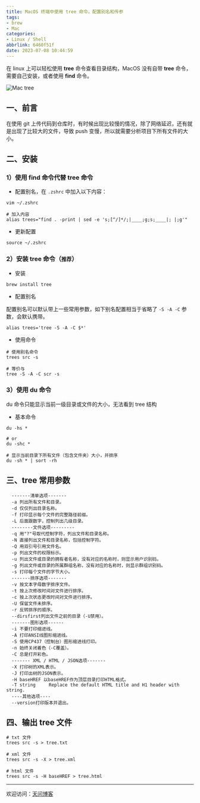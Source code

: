 ```yaml
---
title: MacOS 终端中使用 tree 命令，配置别名和传参
tags:
- brew
- Mac
categories:
- Linux / Shell
abbrlink: 6460f51f
date: 2023-07-08 10:44:59
---
```


在 linux 上可以轻松使用 **tree** 命令查看目录结构，MacOS 没有自带 **tree** 命令，需要自己安装，或者使用 **find** 命令。

![Mac tree](https://tiven.cn/static/img/img-shell-02-evtTjyGQiSI_3NqvVhdjy.jpg)

<!-- more -->

## 一、前言

在使用 git 上传代码到仓库时，有时候出现比较慢的情况，除了网络延迟，还有就是出现了比较大的文件，导致 push 变慢，所以就需要分析项目下所有文件的大小。

## 二、安装

### 1）使用 find 命令代替 tree 命令

* 配置别名，在 `.zshrc` 中加入以下内容：

```shell
vim ~/.zshrc

# 加入内容
alias trees="find . -print | sed -e 's;[^/]*/;|____;g;s;____|; |;g'"
```

* 更新配置

```shell
source ~/.zshrc
```

### 2）安装 tree 命令（`推荐`）

* 安装

```shell
brew install tree
```

* 配置别名

配置别名可以默认带上一些常用参数，如下别名配置相当于省略了 `-S -A -C` 参数，会默认携带。 

```shell
alias trees='tree -S -A -C $*'
```

* 使用命令

```shell
# 使用别名命令
trees src -s

# 等价与
tree -S -A -C scr -s
```

### 3）使用 du 命令

du 命令只能显示当前一级目录或文件的大小，无法看到 tree 结构

* 基本命令

```shell
du -hs *

# or
du -shc *

# 显示当前目录下所有文件（包含文件夹）大小，并排序
du -sh * | sort -rh
```

## 三、tree 常用参数

```text
  -------清单选项-------
  -a 列出所有文件和目录。
  -d 仅仅列出目录名称。
  -f 打印显示每个文件的完整路径前缀。
  -L 后面跟数字，控制列出几级目录。
  --------文件选项---------
  -q 用"?"号取代控制字符，列出文件和目录名称。
  -N 直接列出文件和目录名称，包括控制字符。
  -Q 用双引号引用文件名。
  -p 列出文件的权限标示。
  -u 列出文件或目录的拥有者名称，没有对应的名称时，则显示用户识别码。
  -g 列出文件或目录的所属群组名称，没有对应的名称时，则显示群组识别码。
  -s 打印每个文件的字节大小。
  -------排序选项-------
  -v 按文本字母数字排序文件。
  -t 按上次修改时间对文件进行排序。
  -c 按上次状态更改时间对文件进行排序。
  -U 保留文件未排序。
  -r 反转排序的顺序。
  --dirsfirst列出文件之前的目录（-U禁用）。
  -------图形选项------
  -i 不要打印缩进线。
  -A 打印ANSI线图形缩进线。
  -S 使用CP437（控制台）图形缩进线打印。
  -n 始终关闭着色（-C覆盖）。
  -C 总是打开彩色。
  ------- XML / HTML / JSON选项-------
  -X 打印树的XML表示。
  -J 打印出树的JSON表示。
  -H baseHREF 以baseHREF作为顶层目录打印HTML格式。
  -T string     Replace the default HTML title and H1 header with string.
  ----其他选项----
  --version打印版本并退出。
```

## 四、输出 tree 文件

```shell
# txt 文件
trees src -s > tree.txt

# xml 文件
trees src -s -X > tree.xml

# html 文件
trees src -s -H baseHREF > tree.html
```

---

欢迎访问：[天问博客](https://tiven.cn/p/6460f51f/ "天问博客-专注于大前端技术")

